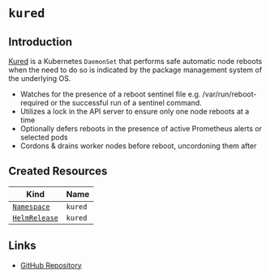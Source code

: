 # `kured`

## Introduction

[Kured](https://github.com/weaveworks/kured) is a Kubernetes `DaemonSet` that performs safe automatic node reboots when the need to do so is indicated by the package management system of the underlying OS.

- Watches for the presence of a reboot sentinel file e.g. /var/run/reboot-required or the successful run of a sentinel command.
- Utilizes a lock in the API server to ensure only one node reboots at a time
- Optionally defers reboots in the presence of active Prometheus alerts or selected pods
- Cordons & drains worker nodes before reboot, uncordoning them after

## Created Resources

| Kind                              | Name    |
| --------------------------------- | ------- |
| [`Namespace`][ref-namespace]      | `kured` |
| [`HelmRelease`][ref-helm-release] | `kured` |

[ref-namespace]: https://kubernetes.io/docs/reference/kubernetes-api/cluster-resources/namespace-v1/
[ref-helm-release]: https://fluxcd.io/docs/components/helm/helmreleases/

## Links

- [GitHub Repository](https://github.com/weaveworks/kured)
